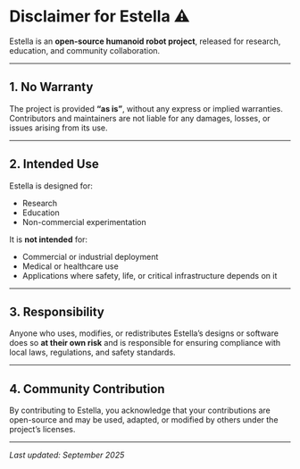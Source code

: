 # Disclaimer for Estella ⚠️

Estella is an **open-source humanoid robot project**, released for research, education, and community collaboration.  

---

## 1. No Warranty
The project is provided **“as is”**, without any express or implied warranties.  
Contributors and maintainers are not liable for any damages, losses, or issues arising from its use.

---

## 2. Intended Use
Estella is designed for:
- Research  
- Education  
- Non-commercial experimentation  

It is **not intended** for:  
- Commercial or industrial deployment  
- Medical or healthcare use  
- Applications where safety, life, or critical infrastructure depends on it  

---

## 3. Responsibility
Anyone who uses, modifies, or redistributes Estella’s designs or software does so **at their own risk** and is responsible for ensuring compliance with local laws, regulations, and safety standards.

---

## 4. Community Contribution
By contributing to Estella, you acknowledge that your contributions are open-source and may be used, adapted, or modified by others under the project’s licenses.

---

_Last updated: September 2025_
